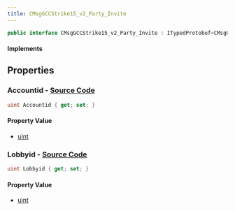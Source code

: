 ```yaml
---
title: CMsgGCCStrike15_v2_Party_Invite
---
```


```csharp
public interface CMsgGCCStrike15_v2_Party_Invite : ITypedProtobuf<CMsgGCCStrike15_v2_Party_Invite>, INativeHandle
```

#### Implements

## Properties

### **Accountid** - [Source Code](https://github.com/swiftly-solution/swiftlys2/blob/main/managed/src/SwiftlyS2.Generated/Protobufs/Interfaces/CMsgGCCStrike15_v2_Party_Invite.cs#L13)

```csharp
uint Accountid { get; set; }
```

#### Property Value

- [uint](https://learn.microsoft.com/dotnet/api/system.uint32)

### **Lobbyid** - [Source Code](https://github.com/swiftly-solution/swiftlys2/blob/main/managed/src/SwiftlyS2.Generated/Protobufs/Interfaces/CMsgGCCStrike15_v2_Party_Invite.cs#L16)

```csharp
uint Lobbyid { get; set; }
```

#### Property Value

- [uint](https://learn.microsoft.com/dotnet/api/system.uint32)

